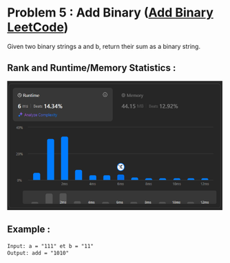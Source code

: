 # Problem 5 : Add Binary ([Add Binary LeetCode](https://leetcode.com/problems/add-binary/description/))

Given two binary strings a and b, return their sum as a binary string.

## Rank and Runtime/Memory Statistics :  

<img src="../../assets/AddBinary.png" alt="Runtime and Memory Statistics" width="500" height="300"/>

## Example : 

    Input: a = "111" et b = "11"
    Output: add = "1010" 